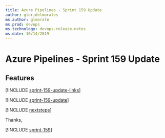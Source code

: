 ```yaml
---
title: Azure Pipelines - Sprint 159 Update
author: gloridelmorales
ms.author: glmorale
ms.prod: devops
ms.technology: devops-release-notes
ms.date: 10/14/2019
---
```


# Azure Pipelines - Sprint 159 Update

## Features

[!INCLUDE [sprint-159-update-links](../_shared/pipelines/sprint-159-update-links.md)]

[!INCLUDE [sprint-159-update](../_shared/pipelines/sprint-159-update.md)]

[!INCLUDE [nextsteps](../_shared/nextsteps.md)]

Thanks,

[!INCLUDE [sprint-159](../_shared/signer/sprint-159.md)]
